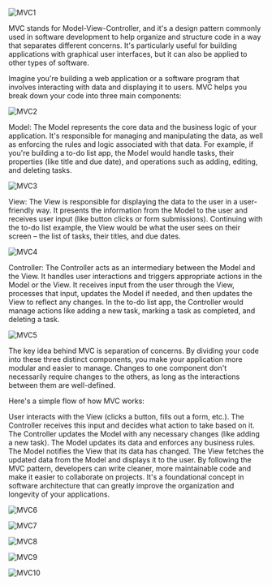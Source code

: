 ![MVC1](https://github.com/svizzusi/MVC-Explained/assets/121833017/e8b19bda-109f-4b4f-a78b-0dcfdb1650db)

MVC stands for Model-View-Controller, and it's a design pattern commonly used in software development to help organize and structure code in a way that separates different concerns. It's particularly useful for building applications with graphical user interfaces, but it can also be applied to other types of software.

Imagine you're building a web application or a software program that involves interacting with data and displaying it to users. MVC helps you break down your code into three main components:


![MVC2](https://github.com/svizzusi/MVC-Explained/assets/121833017/ba697b15-d73d-4f40-bfd4-3b9af64e75bc)

Model:
The Model represents the core data and the business logic of your application. It's responsible for managing and manipulating the data, as well as enforcing the rules and logic associated with that data. For example, if you're building a to-do list app, the Model would handle tasks, their properties (like title and due date), and operations such as adding, editing, and deleting tasks.


![MVC3](https://github.com/svizzusi/MVC-Explained/assets/121833017/2500e4b8-d4f5-4b7b-833d-0b7433f8ff42)

View:
The View is responsible for displaying the data to the user in a user-friendly way. It presents the information from the Model to the user and receives user input (like button clicks or form submissions). Continuing with the to-do list example, the View would be what the user sees on their screen – the list of tasks, their titles, and due dates.


![MVC4](https://github.com/svizzusi/MVC-Explained/assets/121833017/0d25bb8d-8d5d-4619-9b52-b5c45c745b11)

Controller:
The Controller acts as an intermediary between the Model and the View. It handles user interactions and triggers appropriate actions in the Model or the View. It receives input from the user through the View, processes that input, updates the Model if needed, and then updates the View to reflect any changes. In the to-do list app, the Controller would manage actions like adding a new task, marking a task as completed, and deleting a task.


![MVC5](https://github.com/svizzusi/MVC-Explained/assets/121833017/1f39901c-9a3c-40fd-951d-348e6d15a8e2)

The key idea behind MVC is separation of concerns. By dividing your code into these three distinct components, you make your application more modular and easier to manage. Changes to one component don't necessarily require changes to the others, as long as the interactions between them are well-defined.


Here's a simple flow of how MVC works:

User interacts with the View (clicks a button, fills out a form, etc.).
The Controller receives this input and decides what action to take based on it.
The Controller updates the Model with any necessary changes (like adding a new task).
The Model updates its data and enforces any business rules.
The Model notifies the View that its data has changed.
The View fetches the updated data from the Model and displays it to the user.
By following the MVC pattern, developers can write cleaner, more maintainable code and make it easier to collaborate on projects. It's a foundational concept in software architecture that can greatly improve the organization and longevity of your applications.








![MVC6](https://github.com/svizzusi/MVC-Explained/assets/121833017/da6440ad-b9cb-48ca-ac80-27bafc39fb6a)


![MVC7](https://github.com/svizzusi/MVC-Explained/assets/121833017/a515aa45-f901-4ffe-8ac9-e4c4ad093728)


![MVC8](https://github.com/svizzusi/MVC-Explained/assets/121833017/744759f8-778c-4de0-ac7a-8131f9db4530)


![MVC9](https://github.com/svizzusi/MVC-Explained/assets/121833017/11f8e394-6c5d-4eba-87ae-ab8352921bd5)


![MVC10](https://github.com/svizzusi/MVC-Explained/assets/121833017/f60d42f7-d0ac-4be5-a4c3-9f991c2a97a5)
